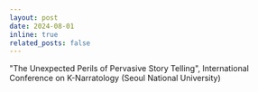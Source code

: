 ```yaml
---
layout: post
date: 2024-08-01
inline: true
related_posts: false
---
```


"The Unexpected Perils of Pervasive Story Telling", International Conference on K-Narratology (Seoul National University)
